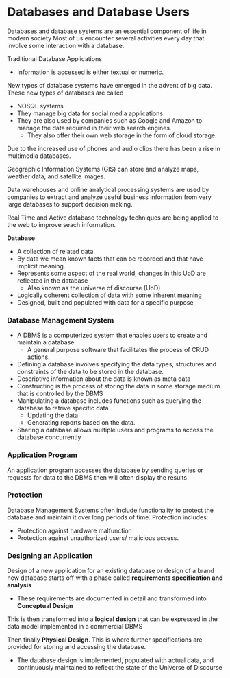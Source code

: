 # Databases and Database Users

Databases and database systems are an essential component of life in modern society
Most of us encounter several activities every day that involve some interaction with a database. 

Traditional Database Applications 
- Information is accessed is either textual or numeric.

New types of database systems have emerged in the advent of big data.
These new types of databases are called 
  - NOSQL systems
  - They manage big data for social media applications 
  - They are also used by companies such as Google and Amazon to manage the data required in their web search engines. 
    - They also offer their own web storage in the form of cloud storage. 
  
Due to the increased use of phones and audio clips there has been a rise in multimedia databases. 

Geographic Information Systems (GIS) can store and analyze maps, weather data, and satellite images. 

Data warehouses and online analytical processing systems are used by companies to extract and analyze useful business information from very large databases to support decision making. 

Real Time and Active database technology techniques are being applied to the web to improve seach information. 

**Database**
  - A collection of related data. 
  - By data we mean known facts that can be recorded and that have implicit meaning.
  - Represents some aspect of the real world, changes in this UoD are reflected in the database
    - Also known as the universe of discourse (UoD)
  - Logically coherent collection of data with some inherent meaning
  - Designed, built and populated with data for a specific purpose

### Database Management System

- A DBMS is a computerized system that enables users to create and maintain a database. 
  - A general purpose software that facilitates the process of CRUD actions. 
- Defining a database involves specifying the data types, structures and constraints of the data to be stored in the database. 
- Descriptive information about the data is known as meta data 
- Constructing is the process of storing the data in some storage medium that is controlled by the DBMS 
- Manipulating a database includes functions such as querying the database to retrive specific data 
  - Updating the data 
  - Generating reports based on the data. 
- Sharing a database allows multiple users and programs to access the database concurrently 

### Application Program 

An application program accesses the database by sending queries or requests for data to the DBMS then will often display the results 

### Protection 

Database Management Systems often include functionality to protect the database and maintain it over long periods of time. 
Protection includes: 
  - Protection against hardware malfunction 
  - Protection against unauthorized users/ malicious access. 


### Designing an Application 

Design of a new application for an existing database or design of a brand new database starts off with a phase called **requirements specification and analysis**
  - These requirements are documented in detail and transformed into **Conceptual Design**

This is then transformed into a **logical design** that can be expressed in the data model implemented in a commercial DBMS 

Then finally **Physical Design**. This is where further specifications are provided for storing and accessing the database. 
  - The database design is implemented, populated with actual data, and continuously maintained to reflect the state of the Universe of Discourse

